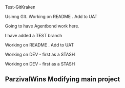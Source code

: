 Test-GitKraken

Usinng GIt.
Working on README . Add to UAT

Going to have Agentbond work here. 

I have added a TEST branch


Working on README . Add to UAT

Working on DEV - first as a STASH 


Working on DEV - first as a STASH 
## ParzivalWins Modifying main project

